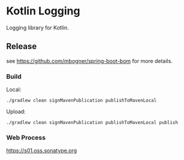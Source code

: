 # Kotlin Logging

Logging library for Kotlin.

## Release

see https://github.com/mbogner/spring-boot-bom for more details.

### Build

Local:
```shell
./gradlew clean signMavenPublication publishToMavenLocal
```

Upload:
```shell
./gradlew clean signMavenPublication publishToMavenLocal publish
```

### Web Process

https://s01.oss.sonatype.org